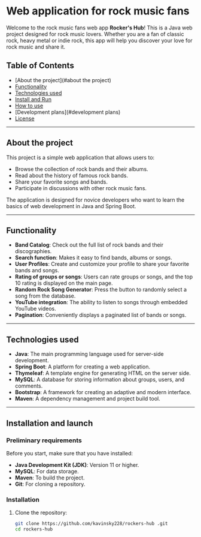 # Web application for rock music fans

Welcome to the rock music fans web app **Rocker's Hub**! This is a Java web project designed for rock music lovers. Whether you are a fan of classic rock, heavy metal or indie rock, this app will help you discover your love for rock music and share it.

## Table of Contents

- [About the project](#about the project)
- [Functionality](#functionality)
- [Technologies used](#used-technologies)
- [Install and Run](#install-and-run)
- [How to use](#how-to-use)
- [Development plans](#development plans)
- [License](#license)

---

## About the project

This project is a simple web application that allows users to:
- Browse the collection of rock bands and their albums.
- Read about the history of famous rock bands.
- Share your favorite songs and bands.
- Participate in discussions with other rock music fans.

The application is designed for novice developers who want to learn the basics of web development in Java and Spring Boot.

---

## Functionality

- **Band Catalog**: Check out the full list of rock bands and their discographies.
- **Search function**: Makes it easy to find bands, albums or songs.
- **User Profiles**: Create and customize your profile to share your favorite bands and songs.
- **Rating of groups or songs**: Users can rate groups or songs, and the top 10 rating is displayed on the main page.
- **Random Rock Song Generator**: Press the button to randomly select a song from the database.
- **YouTube integration**: The ability to listen to songs through embedded YouTube videos.
- **Pagination**: Conveniently displays a paginated list of bands or songs.

---

## Technologies used

- **Java**: The main programming language used for server-side development.
- **Spring Boot**: A platform for creating a web application.
- **Thymeleaf**: A template engine for generating HTML on the server side.
- **MySQL**: A database for storing information about groups, users, and comments.
- **Bootstrap**: A framework for creating an adaptive and modern interface.
- **Maven**: A dependency management and project build tool.

---

## Installation and launch

### Preliminary requirements

Before you start, make sure that you have installed:
- **Java Development Kit (JDK)**: Version 11 or higher.
- **MySQL**: For data storage.
- **Maven**: To build the project.
- **Git**: For cloning a repository.

### Installation

1. Clone the repository:
   ```bash
   git clone https://github.com/kavinsky228/rockers-hub .git
   cd rockers-hub